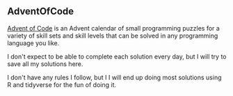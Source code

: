 ## AdventOfCode

[Advent of Code](https://adventofcode.com/) is an Advent calendar of small programming puzzles for a variety of skill sets and skill levels that can be solved in any programming language you like.

I don't expect to be able to complete each solution every day, but I will try to save all my solutions here.

I don't have any rules I follow, but I I will end up doing most solutions using R and tidyverse for the fun of doing it.

